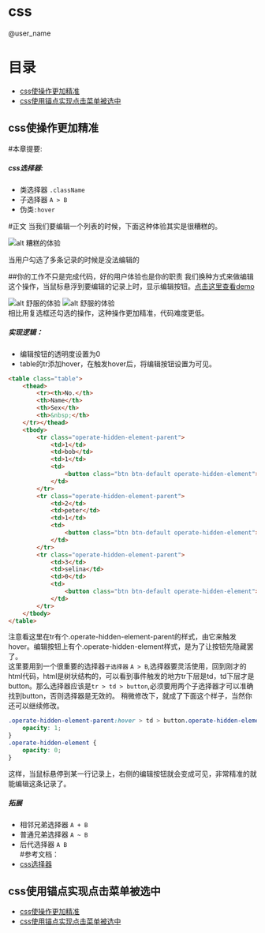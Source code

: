 # css
@user_name
# 目录
* [css使操作更加精准](#css使操作更加精准)
* [css使用锚点实现点击菜单被选中](#css使用锚点实现点击菜单被选中)

css使操作更加精准
---------
#本章提要:  

##### css选择器:
* 类选择器 `.className`
* 子选择器 `A > B`
* 伪类`:hover`  

#正文
当我们要编辑一个列表的时候，下面这种体验其实是很糟糕的。

![alt 糟糕的体验](https://cbtpro.github.io/css/example/Chapter%201/images/20170518152506.jpg)  

当用户勾选了多条记录的时候是没法编辑的

##你的工作不只是完成代码，好的用户体验也是你的职责
我们换种方式来做编辑这个操作，当鼠标悬浮到要编辑的记录上时，显示编辑按钮。[点击这里查看demo](https://cbtpro.github.io/css/example/Chapter%201/Chapter%201.html)  

![alt 舒服的体验](https://cbtpro.github.io/css/example/Chapter%201/images/20170518161228.jpg)
![alt 舒服的体验](https://cbtpro.github.io/css/example/Chapter%201/images/20170518161259.jpg)  
相比用复选框还勾选的操作，这种操作更加精准，代码难度更低。
##### 实现逻辑：
* 编辑按钮的透明度设置为0
* table的tr添加hover，在触发hover后，将编辑按钮设置为可见。   

```html
<table class="table">
	<thead>
		<tr><th>No.</th>
		<th>Name</th>
		<th>Sex</th>
		<th>&nbsp;</th>
	</tr></thead>
	<tbody>
		<tr class="operate-hidden-element-parent">
			<td>1</td>
			<td>bob</td>
			<td>1</td>
			<td>
				<button class="btn btn-default operate-hidden-element">编辑</button>
			</td>
		</tr>
		<tr class="operate-hidden-element-parent">
			<td>2</td>
			<td>peter</td>
			<td>1</td>
			<td>
				<button class="btn btn-default operate-hidden-element">编辑</button>
			</td>
		</tr>
		<tr class="operate-hidden-element-parent">
			<td>3</td>
			<td>selina</td>
			<td>0</td>
			<td>
				<button class="btn btn-default operate-hidden-element">编辑</button>
			</td>
		</tr>
	</tbody>
</table>
```

注意看这里在tr有个.operate-hidden-element-parent的样式，由它来触发hover。编辑按钮上有个.operate-hidden-element样式，是为了让按钮先隐藏罢了。  
这里要用到一个很重要的选择器`子选择器` `A > B`,选择器要灵活使用，回到刚才的html代码，html是树状结构的，可以看到事件触发的地方tr下层是td，td下层才是button。那么选择器应该是`tr > td > button`,必须要用两个子选择器才可以准确找到button，否则选择器是无效的。
稍微修改下，就成了下面这个样子，当然你还可以继续修改。  

```css
.operate-hidden-element-parent:hover > td > button.operate-hidden-element {
	opacity: 1;
}
.operate-hidden-element {
	opacity: 0;
}
```
这样，当鼠标悬停到某一行记录上，右侧的编辑按钮就会变成可见，非常精准的就能编辑这条记录了。

##### 拓展
 * 相邻兄弟选择器 `A + B`
 * 普通兄弟选择器 `A ~ B`
 * 后代选择器 `A B`  
#参考文档：
* [css选择器](https://developer.mozilla.org/zh-CN/docs/Web/CSS/Reference#选择器)

css使用锚点实现点击菜单被选中
-------------------

* [css使操作更加精准](#css使操作更加精准)
* [css使用锚点实现点击菜单被选中](#css使用锚点实现点击菜单被选中)